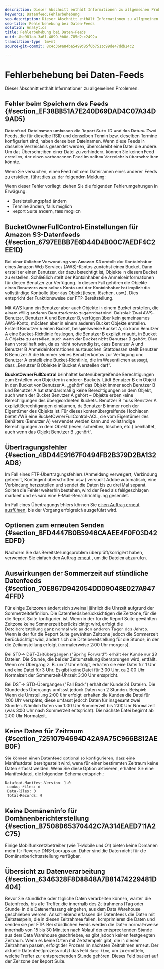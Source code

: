 ```yaml
---
description: Dieser Abschnitt enthält Informationen zu allgemeinen Problemen.
keywords: Datenfeed;Fehlerbehebung
seo-description: Dieser Abschnitt enthält Informationen zu allgemeinen Problemen.
seo-title: Fehlerbehebung bei Daten-Feeds
solution: Analytics
title: Fehlerbehebung bei Daten-Feeds
uuid: 4be981ab-3a61-4099-9b0d-785d2ac2492a
translation-type: tm+mt
source-git-commit: 8c4c368a84ba5499d85f0b7512c99de47ddb14c2

---
```



# Fehlerbehebung bei Daten-Feeds

Dieser Abschnitt enthält Informationen zu allgemeinen Problemen.

## Fehler beim Speichern des Feeds {#section_EF38BB51A7E240D69DAD4C07A34D9AD5}

Datenfeed-Dateinamen umfassen die Report Suite-ID und das Datum. Zwei Feeds, die für dieselbe RSID und denselben Termin bzw. dieselben Termine konfiguriert sind, haben denselben Dateinamen. Wenn diese Feeds in dasselbe Verzeichnis gesendet werden, überschreibt eine Datei die andere. Um das Überschreiben einer Datei zu verhindern, können Sie keinen Feed erstellen, der einen vorhandenen Feed im selben Verzeichnis überschreiben könnte.

Wenn Sie versuchen, einen Feed mit dem Dateinamen eines anderen Feeds zu erstellen, führt dies zu der folgenden Meldung:

Wenn dieser Fehler vorliegt, ziehen Sie die folgenden Fehlerumgehungen in Erwägung:

* Bereitstellungspfad ändern
* Termine ändern, falls möglich
* Report Suite ändern, falls möglich

## BucketOwnerFullControl-Einstellungen für Amazon S3-Datenfeeds {#section_6797EBBB7E6D44D4B00C7AEDF4C2EE1D}

Bei einer üblichen Verwendung von Amazon S3 erstellt der Kontoinhaber eines Amazon Web Services (AWS)-Kontos zunächst einen Bucket. Dann erstellt er einen Benutzer, der dazu berechtigt ist, Objekte in diesem Bucket zu erstellen. Schließlich stellt der Kontoinhaber die Anmeldeinformationen für diesen Benutzer zur Verfügung. In diesem Fall gehören die Objekte eines Benutzers zum selben Konto und der Kontoinhaber hat implizit die vollständige Kontrolle über das Objekt (lesen, löschen, usw.). Dies entspricht der Funktionsweise der FTP-Bereitstellung.

Mit AWS kann ein Benutzer aber auch Objekte in einem Bucket erstellen, die einem völlig anderen Benutzerkonto zugeordnet sind. Beispiel: Zwei AWS-Benutzer, Benutzer A und Benutzer B, verfügen über kein gemeinsames AWS-Konto, möchten aber in einem anderen Bucket Objekte erstellen. Erstellt Benutzer A einen Bucket, beispielsweise Bucket A, so kann Benutzer A eine Bucket-Richtlinie festlegen, die Benutzer B explizit erlaubt, in Bucket A Objekte zu erstellen, auch wenn der Bucket nicht Benutzer B gehört. Dies kann vorteilhaft sein, da es nicht notwendig ist, dass Benutzer A und Benutzer B Anmeldeinformationen austauschen. Stattdessen stellt Benutzer B Benutzer A die Nummer seines Benutzerkontos zur Verfügung und Benutzer A erstellt eine Bucket-Richtlinie, die im Wesentlichen aussagt, dass „Benutzer B Objekte in Bucket A erstellen darf“.

**BucketOwnerFullControl** beinhaltet kontenübergreifende Berechtigungen zum Erstellen von Objekten in anderen Buckets. Lädt Benutzer B ein Objekt in den Bucket von Benutzer A, „gehört“ das Objekt immer noch Benutzer B und Benutzer A hat standardmäßig keine Berechtigungen an dem Objekt, auch wenn der Bucket Benutzer A gehört – Objekte erben keine Berechtigungen des übergeordneten Buckets. Benutzer B muss Benutzer A explizit Berechtigungen einräumen, da Benutzer B immer noch der Eigentümer des Objekts ist. Für dieses kontenübergreifende Hochladen bietet AWS eine BucketOwnerFullControl-ACL, die vom Eigentümer des Behälters (Benutzer A) verwendet werden kann und vollständige Berechtigungen an dem Objekt (lesen, schreiben, löschen, etc.) beinhaltet, auch wenn das Objekt Benutzer B „gehört“.

## Übertragungsfehler {#section_4BD44E9167F0494FB2B379D2BA132AD8}

Im Fall eines FTP-Übertragungsfehlers (Anmeldung verweigert, Verbindung getrennt, Kontingent überschritten usw.) versucht Adobe automatisch, eine Verbindung herzustellen und sendet die Daten bis zu drei Mal separat. Sollten die Fehler weiterhin bestehen, wird der Feed als fehlgeschlagen markiert und es wird eine E-Mail-Benachrichtigung gesendet.

Im Fall eines Übertragungsfehlers können Sie [einen Auftrag erneut ausführen](/help/export/analytics-data-feed/c-df-jobs/t-job-rerun.md), bis der Vorgang erfolgreich ausgeführt wird.

## Optionen zum erneuten Senden {#section_BFD4447B0B5946CAAEE4F0F03D42EDFD}

Nachdem Sie das Bereitstellungsproblem überprüft/korrigiert haben, verwenden Sie einfach den Auftrag [erneut](/help/export/analytics-data-feed/c-df-jobs/t-job-rerun.md) , um die Dateien abzurufen.

## Auswirkungen der Sommerzeit auf stündliche Datenfeeds {#section_70E867D942054DD09048E027A9474FFD}

Für einige Zeitzonen ändert sich zweimal jährlich die Uhrzeit aufgrund der Sommerzeitdefinition. Die Datenfeeds berücksichtigen die Zeitzone, für die die Report Suite konfiguriert ist. Wenn in der für die Report Suite gewählten Zeitzone keine Sommerzeit berücksichtigt wird, erfolgt die Dateibereitstellung ganz normal wie an den anderen Tagen des Jahres. Wenn in der für die Report Suite gewählten Zeitzone jedoch die Sommerzeit berücksichtigt wird, ändert sich die Dateibereitstellung für die Stunde, in der die Zeitumstellung erfolgt (normalerweise 2:00 Uhr morgens).

Bei STD-&gt; DST-Zeitübergängen ("Spring Forward") erhält der Kunde nur 23 Dateien. Die Stunde, die bei der Zeitumstellung übersprungen wird, entfällt. Wenn der Übergang z. B. um 2 Uhr erfolgt, erhalten sie eine Datei für 1 Uhr und eine Datei für 3 Uhr. Es gibt keine Datei für 2:00 Uhr, da 2:00 Uhr Normalzeit der Sommerzeit-Uhrzeit 3:00 Uhr entspricht.

Bei DST-&gt; STD-Übergängen ("Fall Back") erhält der Kunde 24 Dateien. Die Stunde des Übergangs umfasst jedoch Daten von 2 Stunden. Beispiel: Wenn die Umstellung 2:00 Uhr erfolgt, erhalten die Kunden die Datei für 1:00 Uhr verspätet, diese umfasst jedoch Daten für insgesamt zwei Stunden. Nämlich Daten von 1:00 Uhr Sommerzeit bis 2:00 Uhr Normalzeit (was 3:00 Uhr nach Sommerzeit entspricht). Die nächste Datei beginnt ab 2:00 Uhr Normalzeit.

## Keine Daten für Zeitraum {#section_72510794694D42A9A75C966B812AEB0F}

Sie können einen Datenfeed optional so konfigurieren, dass eine Manifestdatei bereitgestellt wird, wenn für einen bestimmten Zeitraum keine Daten erfasst werden. Wenn Sie diese Option aktivieren, erhalten Sie eine Manifestdatei, die folgendem Schema entspricht:

```
Datafeed-Manifest-Version: 1.0
 Lookup-Files: 0
 Data-Files: 0
 Total-Records: 0
```

## Keine Domäneninfo für Domänenberichterstellung {#section_B7508D65370442C7A314EAED711A2C75}

Einige Mobilfunknetzbetreiber (wie T-Mobile und O1) bieten keine Domänen mehr für Reverse-DNS-Lookups an. Daher sind die Daten nicht für die Domänenberichterstellung verfügbar.

## Übersicht zu Datenverarbeitung {#section_6346328F8D8848A7B81474229481D404}

Bevor Sie stündliche oder tägliche Daten verarbeiten können, warten die Datenfeeds, bis alle Treffer, die innerhalb des Zeitrahmens (Tag oder Stunde) in die Datenerfassung eingehen, aus dem Data Warehouse geschrieben werden. Anschließend erfassen die Datenfeeds die Daten mit Zeitstempeln, die in diesen Zeitrahmen fallen, komprimieren die Daten und senden sie per FTP. Bei stündlichen Feeds werden die Daten normalerweise innerhalb von 15 bis 30 Minuten nach Ablauf der entsprechenden Stunde aus dem Data Warehouse geschrieben, es gibt jedoch keinen festgelegten Zeitraum. Wenn es keine Daten mit Zeitstempeln gibt, die in diesen Zeitrahmen passen, erfolgt der Prozess im nächsten Zeitrahmen erneut. Der aktuelle Datenfeedprozess nutzt das Feld `date_time`, um zu ermitteln, welche Treffer zur entsprechenden Stunde gehören. Dieses Feld basiert auf der Zeitzone der Report Suite.
